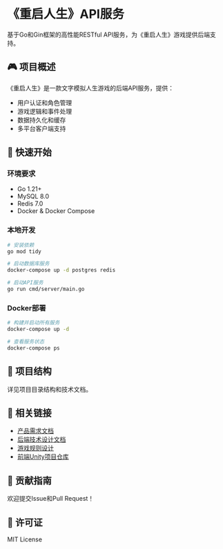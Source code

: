 # 《重启人生》API服务

基于Go和Gin框架的高性能RESTful API服务，为《重启人生》游戏提供后端支持。

## 🎮 项目概述

《重启人生》是一款文字模拟人生游戏的后端API服务，提供：
- 用户认证和角色管理
- 游戏逻辑和事件处理  
- 数据持久化和缓存
- 多平台客户端支持

## 🚀 快速开始

### 环境要求
- Go 1.21+
- MySQL 8.0
- Redis 7.0
- Docker & Docker Compose

### 本地开发
```bash
# 安装依赖
go mod tidy

# 启动数据库服务
docker-compose up -d postgres redis

# 启动API服务
go run cmd/server/main.go
```

### Docker部署
```bash
# 构建并启动所有服务
docker-compose up -d

# 查看服务状态
docker-compose ps
```

## 📂 项目结构

详见项目目录结构和技术文档。

## 🔗 相关链接

- [产品需求文档](prdtd/PRD.md)
- [后端技术设计文档](prdtd/后端技术设计文档_Backend_TD.md)
- [游戏规则设计](regulations/regulation.md)
- [前端Unity项目仓库](https://github.com/your-org/restart-life-unity)

## 🤝 贡献指南

欢迎提交Issue和Pull Request！

## 📄 许可证

MIT License
